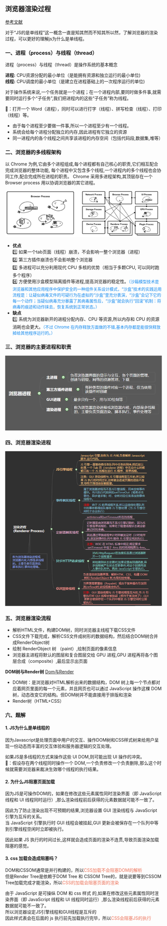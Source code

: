 ## 浏览器渲染过程  
[参考文献](https://juejin.im/post/5e143104e51d45414a4715f7)  

对于“JS的是单线程”这一概念一直是知其然而不知其所以然，了解浏览器的渲染过程，可以更好的理解js为什么是单线程。  
### 一、进程（process）与线程（thread）  
进程（process）与线程（thread）是操作系统的基本概念  

**进程:** CPU资源分配的最小单位（是能拥有资源和独立运行的最小单位)  
**线程:** CPU调度的最小单位（是建立在进程基础上的一次程序运行的单位)  

对于操作系统来说,一个任务就是一个进程；在一个进程内部,要同时做多件事,就需要同时运行多个“子任务”,我们把进程内的这些“子任务”称为线程。 

:chestnut:：打开一个 Word（进程），同时可以进行打字（线程）、拼写检查（线程）、打印（线程）等。  

- 由于每个进程至少要做一件事,所以一个进程至少有一个线程。
- 系统会给每个进程分配独立的内存,因此进程有它独立的资源
- 同一进程内的各个线程之间共享该进程的内存空间（包括代码段,数据集,堆等） 

### 二、浏览器的多线程架构  
以 Chrome 为例,它由多个进程组成,每个进程都有自己核心的职责,它们相互配合完成浏览器的整体功能,
每个进程中又包含多个线程,一个进程内的多个线程也会协同工作,配合完成所在进程的职责。
Chrome 采用多进程架构,其顶层存在一个 Browser process 用以协调浏览器的其它进程。

![Chrome](../../../.vuepress/imgs/blog/js/browserRender_1.png)  

- **优点**  
:one: 如果一个tab页面（线程）崩溃，不会影响一整个浏览器（进程）  
:two: 第三方插件崩溃也不会影响整个浏览器  
:three: 多进程可以充分利用现代 CPU 多核的优势（相当于多颗CPU, 可以同时跑多个程序）  
:four: 方便使用沙盒模型隔离插件等进程,提高浏览器的稳定性。<font size=2 color=#18e>（沙箱模型技术是浏览器和其他应用程序中保护安全的一种组件关系设计模式，“沙盒”技术的实践运用流程是：让疑似病毒文件的可疑行为在虚拟的“沙盒”里充分表演，“沙盒”会记下它的每一个动作；当疑似病毒充分暴露了其病毒属性后，“沙盒”就会执行“回滚”机制：将病毒的痕迹和动作抹去，恢复系统到正常状态。）</font>  
- **缺点**  
:one: 系统为浏览器新开的进程分配内存、CPU 等资源,所以内存和 CPU 的资源消耗也会更大。<font size=2 color=#18e>（不过 Chrome 在内存释放方面做的不错,基本内存都是能很快释放掉给其他程序运行的。）</font>  

### 三、浏览器的主要进程和职责  

![浏览器主要进程](../../../.vuepress/imgs/blog/js/browserRender_2.png)

### 四、浏览器渲染进程

![浏览器渲染进程](../../../.vuepress/imgs/blog/js/browserRender_3.png)  

### 五、浏览器渲染流程  
- 解析HTML文件，构建DOM树，同时浏览器主线程下载CSS文件  
- CSS文件下载完成，解析CSS文件成树形的数据结构，然后结合DOM树合并成RenderObject树  
- 绘制 RenderObject 树 （paint）,绘制页面的像素信息  
- 浏览器主进程将默认的图层和复合图层交给 GPU 进程,GPU 进程再将各个图层合成（composite）,最后显示出页面  

**DOM树与Render树**
[Dom与Render](https://blog.csdn.net/heyeqingquan/article/details/78849304)
- DOM树：是浏览器对HTML解析出来的数据结构，DOM 树上每一个节点都对应着网页里面的每一个元素，并且网页也可以通过 JavaScript 操作这棵 DOM 树，动态改变它的结构。但DOM树并不能直接用于排版和渲染  
- Render树（HTML+CSS）

### 六、题解  
#### 1. JS为什么是单线程的  
因为Javascript是处理页面中用户的交互、操作DOM树和CSS样式树来给用户呈现一份动态而丰富的交互体验和服务器逻辑的交互处理。  

如果JS是多线程的方式来操作这些 UI DOM,则可能出现 UI 操作的冲突。  
:chestnut:：假设存在两个线程同时操作一个 DOM,一个负责修改一个负责删除,那么这个时候就需要浏览器来裁决生效哪个线程的执行结果。  

#### 2. 为什么JS阻塞页面加载   
因为JS是可操作DOM的，如果在修改这些元素属性同时渲染界面（即 JavaScript 线程和 UI 线程同时运行）,那么渲染线程前后获得的元素数据就可能不一致了。  

因此为了防止渲染出现不可预期的结果,浏览器设置 GUI 渲染线程与 JavaScript 引擎为互斥的关系。  
当 JavaScript 引擎执行时 GUI 线程会被挂起,GUI 更新会被保存在一个队列中等到引擎线程空闲时立即被执行。  

因此如果 JS 执行的时间过长,这样就会造成页面的渲染不连贯,导致页面渲染加载阻塞的感觉。

#### 3. css 加载会造成阻塞吗？   
DOM和CSSOM通常是并行构建的，所以<font color=#ec7259>CSS加载不会阻塞DOM的解析</font>  
但是Render Tree是依赖于DOM Tree 和 CSSOM Tree的，就是说要等到CSSOM Tree加载完成才能渲染，所以<font color=#ec7259>CSS的加载会阻塞页面的渲染</font>  

由于 JavaScript 是可操纵 DOM 和 css 样式 的,如果在修改这些元素属性同时渲染界面（即 JavaScript 线程和 UI 线程同时运行）,那么渲染线程前后获得的元素数据就可能不一致了。  
所以浏览器设定JS引擎线程和GUI线程是互斥的  
因此样式表会在后面的 js 执行前先加载执行完毕，所以<font color=#ec7259>CSS会阻塞JS的执行</font>









